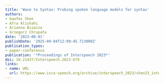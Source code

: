 ```yaml
---
title: 'Wave to Syntax: Probing spoken language models for syntax'
authors:
- Gaofei Shen
- Afra Alishahi
- Arianna Bisazza
- Grzegorz Chrupała
date: '2023-08-01'
publishDate: '2025-09-04T12:09:45.713000Z'
publication_types:
- paper-conference
publication: '*Proceedings of Interspeech 2023*'
doi: 10.21437/Interspeech.2023-679
links:
- name: URL
  url: https://www.isca-speech.org/archive/interspeech_2023/shen23_interspeech.html
---
```

